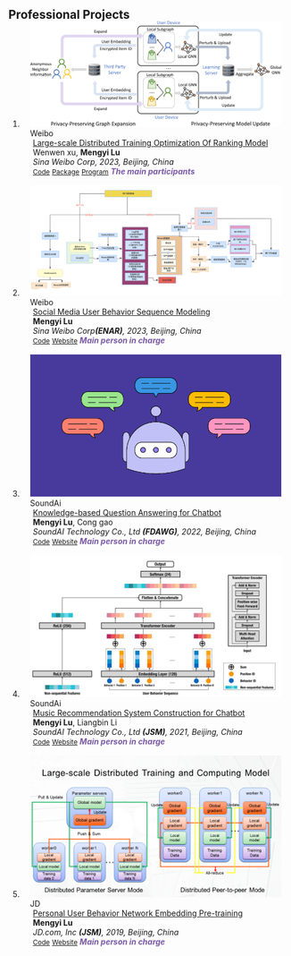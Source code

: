 <h2 id="Talks" style="margin: 2px 0px -15px;">Professional Projects</h2>

<div class="publications">
<ol class="bibliography">


<li>
<div class="pub-row">

  <div class="col-sm-3 abbr" style="position: relative;padding-right: 15px;padding-left: 15px;">
    <img src="assets/img/1911702317361_.pic.jpg" class="teaser img-fluid z-depth-1">
    <abbr class="badge">Weibo</abbr>
  </div>

  <div class="col-sm-9" style="position: relative;padding-right: 15px;padding-left: 20px;">
    <div class="title"><a href="" target="_blank">Large-scale Distributed Training Optimization Of Ranking Model</a></div>
    <div class="author">Wenwen xu, <strong>Mengyi Lu</strong></div>
    <div class="periodical"><em>Sina Weibo Corp, 2023, Beijing, China</em></div>
    <div class="links">
      <a href="" class="btn btn-sm z-depth-0" role="button" target="_blank" style="font-size:12px;">Code</a>
      <a href="" class="btn btn-sm z-depth-0" role="button" target="_blank" style="font-size:12px;">Package</a>
      <a href="assets/files/TTH Program.pdf" class="btn btn-sm z-depth-0" role="button" target="_blank" style="font-size:12px;">Program</a>
      <strong><i style="color:#7b5aa6">The main participants</i></strong>
    </div>
  </div>
</div>
</li>
  
<br>



<li>
<div class="pub-row">

  <div class="col-sm-3 abbr" style="position: relative;padding-right: 15px;padding-left: 15px;">
    <img src="assets/img/1901702317273_.pic.jpg" class="teaser img-fluid z-depth-1">
    <abbr class="badge">Weibo</abbr>
  </div>

  <div class="col-sm-9" style="position: relative;padding-right: 15px;padding-left: 20px;">
    <div class="title"><a href="assets/files/ENAR2023.pdf" target="_blank">Social Media User Behavior Sequence Modeling</a></div>
    <div class="author"><strong>Mengyi Lu</strong></div>
    <div class="periodical"><em>Sina Weibo Corp<strong>(ENAR)</strong>, 2023, Beijing, China</em></div>
    <div class="links">
      <a href="" class="btn btn-sm z-depth-0" role="button" target="_blank" style="font-size:12px;">Code</a>
      <a href="" class="btn btn-sm z-depth-0" role="button" target="_blank" style="font-size:12px;">Website</a>
      <strong><i style="color:#7b5aa6">Main person in charge</i></strong>
    </div>
  </div>
</div>
</li>
  
<br>


<li>
<div class="pub-row">

  <div class="col-sm-3 abbr" style="position: relative;padding-right: 15px;padding-left: 15px;">
    <img src="assets/img/1891702317214_.pic.jpg
" class="teaser img-fluid z-depth-1">
    <abbr class="badge">SoundAi</abbr>
  </div>

  <div class="col-sm-9" style="position: relative;padding-right: 15px;padding-left: 20px;">
    <div class="title"><a href="assets/files/JSM2022.pdf" target="_blank"> Knowledge-based Question Answering for Chatbot</a></div>
    <div class="author"><strong>Mengyi Lu</strong>, Cong gao</div>
    <div class="periodical"><em>SoundAI Technology Co., Ltd <strong>(FDAWG)</strong>, 2022, Beijing, China</em></div>
    <div class="links">
      <a href="https://github.com/lulumengyi/KGQA-for-chatbot" class="btn btn-sm z-depth-0" role="button" target="_blank" style="font-size:12px;">Code</a>
      <a href="" class="btn btn-sm z-depth-0" role="button" target="_blank" style="font-size:12px;">Website</a>
      <strong><i style="color:#7b5aa6">Main person in charge</i></strong>
    </div>
  </div>
</div>
</li>
  
<br>

<li>
<div class="pub-row">

  <div class="col-sm-3 abbr" style="position: relative;padding-right: 15px;padding-left: 15px;">
    <img src="assets/img/1881702317157_.pic.jpg" class="teaser img-fluid z-depth-1">
    <abbr class="badge">SoundAi</abbr>
  </div>

  <div class="col-sm-9" style="position: relative;padding-right: 15px;padding-left: 20px;">
    <div class="title"><a href="assets/files/JSM2022.pdf" target="_blank">Music Recommendation System Construction for Chatbot</a></div>
    <div class="author"><strong>Mengyi Lu</strong>, Liangbin Li</div>
    <div class="periodical"><em>SoundAI Technology Co., Ltd <strong>(JSM)</strong>, 2021, Beijing, China</em></div>
    <div class="links">
      <a href="https://github.com/lulumengyi/FlinkRecommendationSystem" class="btn btn-sm z-depth-0" role="button" target="_blank" style="font-size:12px;">Code</a>
      <a href="" class="btn btn-sm z-depth-0" role="button" target="_blank" style="font-size:12px;">Website</a>
      <strong><i style="color:#7b5aa6">Main person in charge</i></strong>
    </div>
  </div>
</div>
</li>
  
<br>


<li>
<div class="pub-row">

  <div class="col-sm-3 abbr" style="position: relative;padding-right: 15px;padding-left: 15px;">
    <img src="assets/img/1871702317077_.pic.jpg" class="teaser img-fluid z-depth-1">
    <abbr class="badge">JD</abbr>
  </div>

  <div class="col-sm-9" style="position: relative;padding-right: 15px;padding-left: 20px;">
    <div class="title"><a href="assets/files/JSM2021.pdf" target="_blank">Personal User Behavior Network Embedding Pre-training</a></div>
    <div class="author"><strong>Mengyi Lu</strong></div>
    <div class="periodical"><em>JD.com, Inc <strong>(JSM)</strong>, 2019, Beijing, China</em></div>
    <div class="links">
      <a href="" class="btn btn-sm z-depth-0" role="button" target="_blank" style="font-size:12px;">Code</a>
      <a href="" class="btn btn-sm z-depth-0" role="button" target="_blank" style="font-size:12px;">Website</a>
      <strong><i style="color:#7b5aa6">Main person in charge</i></strong>
    </div>
  </div>
</div>
</li>
  

</ol>
</div>
